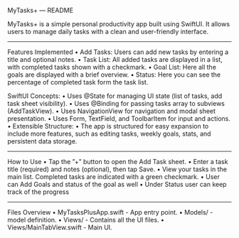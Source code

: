 MyTasks+ — README

MyTasks+ is a simple personal productivity app built using SwiftUI.
It allows users to manage daily tasks with a clean and user-friendly interface.

-----------------------------------------------------------------------------------------------------------------------------------

Features Implemented
	•	Add Tasks: Users can add new tasks by entering a title and optional notes.
	•	Task List: All added tasks are displayed in a list, with completed tasks shown with a checkmark.
    •   Goal List: Here all the goals are displayed with a brief overview.
    •   Status:    Here you can see the percentage of completed task form the task list.
	
SwiftUI Concepts:
	•	Uses @State for managing UI state (list of tasks, add task sheet visibility).
	•	Uses @Binding for passing tasks array to subviews (AddTaskView).
	•	Uses NavigationView for navigation and modal sheet presentation.
	•	Uses Form, TextField, and ToolbarItem for input and actions.
	•	Extensible Structure:
	•	The app is structured for easy expansion to include more features, such as editing tasks, weekly goals, stats, and persistent data storage.

-----------------------------------------------------------------------------------------------------------------------------------

How to Use
	•	Tap the ”+” button to open the Add Task sheet.
	•	Enter a task title (required) and notes (optional), then tap Save.
	•	View your tasks in the main list. Completed tasks are indicated with a green checkmark.
    •   User can Add Goals and status of the goal as well
    •   Under Status user can keep track of the progress   

-----------------------------------------------------------------------------------------------------------------------------------

Files Overview
	•	MyTasksPlusApp.swift - App entry point.
	•	Models/ -  model definition.
	•	Views/ - Contains all the UI files.
	•	Views/MainTabView.swift - Main UI.

